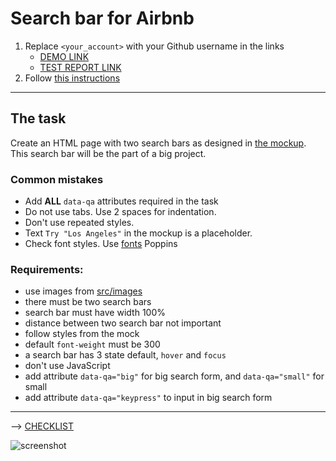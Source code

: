 # Search bar for Airbnb
1. Replace `<your_account>` with your Github username in the links
    - [DEMO LINK](https://<your_account>.github.io/layout_search-bar-airbnb/)
    - [TEST REPORT LINK](https://<your_account>.github.io/layout_search-bar-airbnb/report/html_report/)
2. Follow [this instructions](https://mate-academy.github.io/layout_task-guideline/)
___

## The task
Create an HTML page with two search bars as designed in [the mockup](https://www.figma.com/file/JqxzbiyVbIV30CeNi0t006/Airbnb-Search-bar-v2?node-id=0%3A1).
This search bar will be the part of a big project.

### Common mistakes
- Add **ALL** `data-qa` attributes required in the task
- Do not use tabs. Use 2 spaces for indentation.
- Don't use repeated styles.
- Text `Try "Los Angeles"` in the mockup is a placeholder.
- Check font styles. Use [fonts](https://fonts.google.com/specimen/Poppins?query=popp) Poppins

### Requirements:
- use images from [src/images](src/images)
- there must be two search bars
- search bar must have width 100%
- distance between two search bar not important
- follow styles from the mock
- default `font-weight` must be 300
- a search bar has 3 state default, `hover` and `focus`
- don't use JavaScript
- add attribute `data-qa="big"` for big search form, and `data-qa="small"` for small
- add attribute `data-qa="keypress"` to input in big search form
---
--> [CHECKLIST](https://github.com/mate-academy/layout_search-bar-airbnb/blob/master/checklist.md)

![screenshot](./references/search-bar-example.png)
